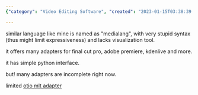 ```yaml
---
{"category": "Video Editing Software", "created": "2023-01-15T03:38:39.566Z", "date": "2023-01-15 03:38:39", "description": "OpenTimelineIO is a versatile and widely compatible format designed to facilitate seamless communication between different media editing software. With adapters available for popular editors like Final Cut Pro, Adobe Premiere, and Kdenlive, it provides a unified interface using Python. However, some adapters for certain systems are still incomplete.", "modified": "2023-01-15T04:58:07.810Z", "tags": ["OpenTimelineIO", "unified format", "media editors", "Final Cut Pro", "Adobe Premiere", "Kdenlive", "Python interface"], "title": "opentimelineio: unified format for media editors?"}

---
```


similar language like mine is named as "medialang", with very stupid syntax (thus might limit expressiveness) and lacks visualization tool.

it offers many adapters for final cut pro, adobe premiere, kdenlive and more.

it has simple python interface.

but! many adapters are incomplete right now.

limited [otio mlt adapter](https://pypi.org/project/otio-mlt-adapter/)
